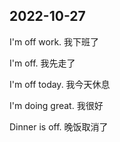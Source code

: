 ## 2022-10-27

I'm off work. 我下班了

I'm off. 我先走了

I'm off today. 我今天休息

I'm doing great. 我很好

Dinner is off. 晚饭取消了